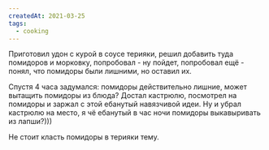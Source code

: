 ```yaml
---
createdAt: 2021-03-25
tags: 
  - cooking
---
```



Приготовил удон с курой в соусе терияки, решил добавить туда помидоров и морковку, попробовал - ну пойдет,
попробовал ещё - понял, что помидоры были лишними, но оставил их.


Спустя 4 часа задумался: помидоры действительно лишние, может вытащить помидоры из блюда? Достал кастрюлю,
посмотрел на помидоры и заржал с этой ебанутый навязчивой идеи. Ну и убрал кастрюлю на место, я чё ебанутый в час
ночи помидоры выкавыривать из лапши?)))

Не стоит класть помидоры в терияки тему.


